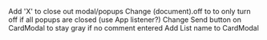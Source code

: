 Add 'X' to close out modal/popups
Change (document).off to to only turn off if all popups are closed (use App listener?)
Change Send button on CardModal to stay gray if no comment entered
Add List name to CardModal

